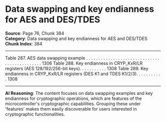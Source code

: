 # Data swapping and key endianness for AES and DES/TDES

**Source**: Page 76, Chunk 384  
**Category**: Data swapping and key endianness for AES and DES/TDES  
**Chunk Index**: 384

---

Table 287. AES data swapping example . . . . . . . . . . . . . . . . . . . . . . . . . . . . . . . . . . . . . . . . . . . . . 1306
Table 288. Key endianness in CRYP_KxR/LR registers (AES 128/192/256-bit keys). . . . . . . . . . . 1308
Table 289. Key endianness in CRYP_KxR/LR registers (DES K1 and TDES K1/2/3). . . . . . . . . . . 1308

---

**AI Reasoning**: The content focuses on data swapping examples and key endianness for cryptographic operations, which are features of the microcontroller's cryptographic capabilities. Grouping these under 'features' makes them easily discoverable for users interested in cryptographic functionalities.
